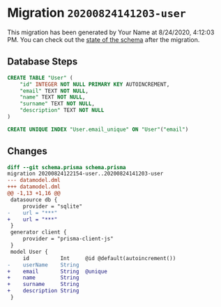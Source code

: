 # Migration `20200824141203-user`

This migration has been generated by Your Name at 8/24/2020, 4:12:03 PM.
You can check out the [state of the schema](./schema.prisma) after the migration.

## Database Steps

```sql
CREATE TABLE "User" (
    "id" INTEGER NOT NULL PRIMARY KEY AUTOINCREMENT,
    "email" TEXT NOT NULL,
    "name" TEXT NOT NULL,
    "surname" TEXT NOT NULL,
    "description" TEXT NOT NULL
)

CREATE UNIQUE INDEX "User.email_unique" ON "User"("email")
```

## Changes

```diff
diff --git schema.prisma schema.prisma
migration 20200824122154-user..20200824141203-user
--- datamodel.dml
+++ datamodel.dml
@@ -1,13 +1,16 @@
 datasource db {
     provider = "sqlite"
-    url = "***"
+    url = "***"
 }
 generator client {
     provider = "prisma-client-js"
 }
 model User {
     id          Int     @id @default(autoincrement())
-    userName    String
+    email       String  @unique
+    name        String  
+    surname     String
+    description String
 }
```


